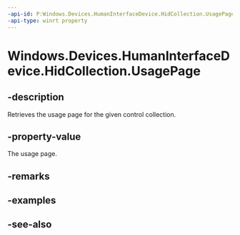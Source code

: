 ```yaml
---
-api-id: P:Windows.Devices.HumanInterfaceDevice.HidCollection.UsagePage
-api-type: winrt property
---
```


<!-- Property syntax
public uint UsagePage { get; }
-->

# Windows.Devices.HumanInterfaceDevice.HidCollection.UsagePage

## -description
Retrieves the usage page for the given control collection.

## -property-value
The usage page.

## -remarks

## -examples

## -see-also
